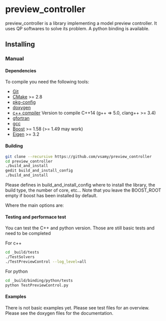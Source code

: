 # preview_controller

preview_controller is a library implementing a model preview controller.
It uses QP softwares to solve its problem. A python binding is available.

## Installing

### Manual

#### Dependencies

To compile you need the following tools:

 * [Git]()
 * [CMake]() >= 2.8
 * [pkg-config]()
 * [doxygen]()
 * [c++ compiler]() Version to compile C++14 (g++ => 5.0, clang++ >= 3.4)
 * [gfortran]()
 * [gcc]()
 * [Boost](http://www.boost.org/doc/libs/1_58_0/more/getting_started/unix-variants.html) >= 1.58 (>= 1.49 may work)
 * [Eigen](http://eigen.tuxfamily.org/index.php?title=Main_Page) >= 3.2

#### Building

```sh
git clone --recursive https://github.com/vsamy/preview_controller
cd preview_controller
./build_and_install
gedit build_and_install_config
./build_and_install
```

Please defines in build_and_install_config where to install the library, the build type, the number of core, etc...
Note that you leave the BOOST_ROOT empty if boost has been installed by default. 

Where the main options are:

#### Testing and performace test

You can test the C++ and python version. Those are still basic tests and need to be completed

For c++
```sh
cd _build/tests
./TestSolvers
./TestPreviewControl --log_level=all
```

For python
```sh
cd _build/binding/python/tests
python TestPreviewControl.py
```

#### Examples

There is not basic examples yet. Please see test files for an overview.
Please see the doxygen files for the documentation.